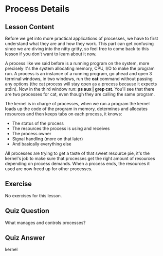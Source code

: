 # Process Details

## Lesson Content

Before we get into more practical applications of processes, we have to first understand what they are and how they work. This part can get confusing since we are diving into the nitty gritty, so feel free to come back to this lesson if you don't want to learn about it now. 

A process like we said before is a running program on the system, more precisely it's the system allocating memory, CPU, I/O to make the program run. A process is an instance of a running program, go ahead and open 3 terminal windows, in two windows, run the <b>cat</b> command without passing any options (the cat process will stay open as a process because it expects stdin). Now in the third window run: <b>ps aux | grep cat</b>. You'll see that there are two processes for cat, even though they are calling the same program.

The kernel is in charge of processes, when we run a program the kernel loads up the code of the program in memory, determines and allocates resources and then keeps tabs on each process, it knows: 

<ul>
<li>The status of the process</li>
<li>The resources the process is using and receives</li>
<li>The process owner</li>
<li>Signal handling (more on that later)</li>
<li>And basically everything else</li>
</ul>

All processes are trying to get a taste of that sweet resource pie, it's the kernel's job to make sure that processes get the right amount of resources depending on process demands. When a process ends, the resources it used are now freed up for other processes.

## Exercise

No exercises for this lesson.

## Quiz Question

What manages and controls processes?

## Quiz Answer

kernel